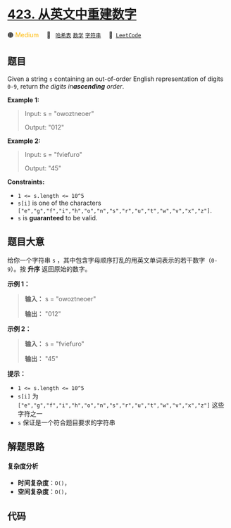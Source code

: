 # [423. 从英文中重建数字](https://leetcode.com/problems/reconstruct-original-digits-from-english)

🟠 <font color=#ffb800>Medium</font>&emsp; 🔖&ensp; [`哈希表`](/tag/hash-table.md) [`数学`](/tag/math.md) [`字符串`](/tag/string.md)&emsp; 🔗&ensp;[`LeetCode`](https://leetcode.com/problems/reconstruct-original-digits-from-english)

## 题目

Given a string `s` containing an out-of-order English representation of digits
`0-9`, return _the digits in**ascending** order_.



**Example 1:**

> Input: s = "owoztneoer"
> 
> Output: "012"

**Example 2:**

> Input: s = "fviefuro"
> 
> Output: "45"

**Constraints:**

  * `1 <= s.length <= 10^5`
  * `s[i]` is one of the characters `["e","g","f","i","h","o","n","s","r","u","t","w","v","x","z"]`.
  * `s` is **guaranteed** to be valid.


## 题目大意

给你一个字符串 `s` ，其中包含字母顺序打乱的用英文单词表示的若干数字（`0-9`）。按 **升序** 返回原始的数字。



**示例 1：**

> 
> 
> 
> 
> 
> **输入：** s = "owoztneoer"
> 
> **输出：** "012"
> 
> 

**示例 2：**

> 
> 
> 
> 
> 
> **输入：** s = "fviefuro"
> 
> **输出：** "45"
> 
> 



**提示：**

  * `1 <= s.length <= 10^5`
  * `s[i]` 为 `["e","g","f","i","h","o","n","s","r","u","t","w","v","x","z"]` 这些字符之一
  * `s` 保证是一个符合题目要求的字符串


## 解题思路

#### 复杂度分析

- **时间复杂度**：`O()`，
- **空间复杂度**：`O()`，

## 代码

```javascript

```